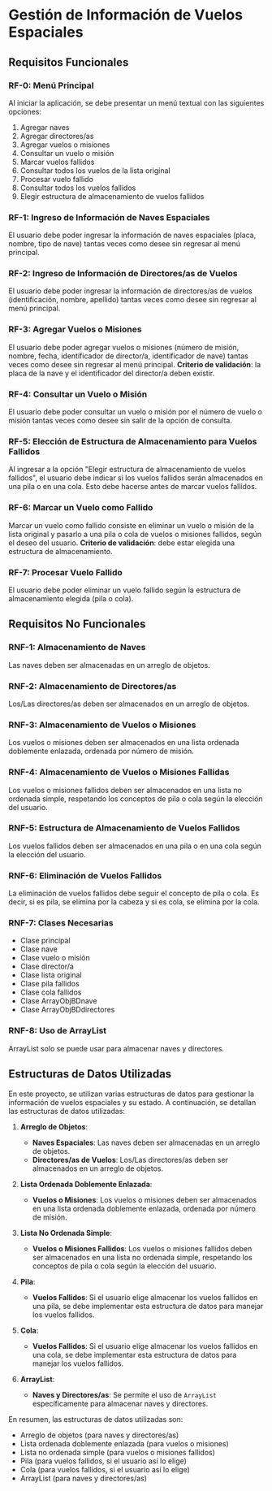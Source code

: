 # Gestión de Información de Vuelos Espaciales

## Requisitos Funcionales

### RF-0: Menú Principal

Al iniciar la aplicación, se debe presentar un menú textual con las siguientes opciones:

1. Agregar naves
2. Agregar directores/as
3. Agregar vuelos o misiones
4. Consultar un vuelo o misión
5. Marcar vuelos fallidos
6. Consultar todos los vuelos de la lista original
7. Procesar vuelo fallido
8. Consultar todos los vuelos fallidos
9. Elegir estructura de almacenamiento de vuelos fallidos

### RF-1: Ingreso de Información de Naves Espaciales

El usuario debe poder ingresar la información de naves espaciales (placa, nombre, tipo de nave) tantas veces como desee
sin regresar al menú principal.

### RF-2: Ingreso de Información de Directores/as de Vuelos

El usuario debe poder ingresar la información de directores/as de vuelos (identificación, nombre, apellido) tantas veces
como desee sin regresar al menú principal.

### RF-3: Agregar Vuelos o Misiones

El usuario debe poder agregar vuelos o misiones (número de misión, nombre, fecha, identificador de director/a,
identificador de nave) tantas veces como desee sin regresar al menú principal. **Criterio de validación**: la placa de
la nave y el identificador del director/a deben existir.

### RF-4: Consultar un Vuelo o Misión

El usuario debe poder consultar un vuelo o misión por el número de vuelo o misión tantas veces como desee sin salir de
la opción de consulta.

### RF-5: Elección de Estructura de Almacenamiento para Vuelos Fallidos

Al ingresar a la opción "Elegir estructura de almacenamiento de vuelos fallidos", el usuario debe indicar si los vuelos
fallidos serán almacenados en una pila o en una cola. Esto debe hacerse antes de marcar vuelos fallidos.

### RF-6: Marcar un Vuelo como Fallido

Marcar un vuelo como fallido consiste en eliminar un vuelo o misión de la lista original y pasarlo a una pila o cola de
vuelos o misiones fallidos, según el deseo del usuario. **Criterio de validación**: debe estar elegida una estructura de
almacenamiento.

### RF-7: Procesar Vuelo Fallido

El usuario debe poder eliminar un vuelo fallido según la estructura de almacenamiento elegida (pila o cola).

## Requisitos No Funcionales

### RNF-1: Almacenamiento de Naves

Las naves deben ser almacenadas en un arreglo de objetos.

### RNF-2: Almacenamiento de Directores/as

Los/Las directores/as deben ser almacenados en un arreglo de objetos.

### RNF-3: Almacenamiento de Vuelos o Misiones

Los vuelos o misiones deben ser almacenados en una lista ordenada doblemente enlazada, ordenada por número de misión.

### RNF-4: Almacenamiento de Vuelos o Misiones Fallidas

Los vuelos o misiones fallidos deben ser almacenados en una lista no ordenada simple, respetando los conceptos de pila o
cola según la elección del usuario.

### RNF-5: Estructura de Almacenamiento de Vuelos Fallidos

Los vuelos fallidos deben ser almacenados en una pila o en una cola según la elección del usuario.

### RNF-6: Eliminación de Vuelos Fallidos

La eliminación de vuelos fallidos debe seguir el concepto de pila o cola. Es decir, si es pila, se elimina por la cabeza
y si es cola, se elimina por la cola.

### RNF-7: Clases Necesarias

- Clase principal
- Clase nave
- Clase vuelo o misión
- Clase director/a
- Clase lista original
- Clase pila fallidos
- Clase cola fallidos
- Clase ArrayObjBDnave
- Clase ArrayObjBDdirectores

### RNF-8: Uso de ArrayList

ArrayList solo se puede usar para almacenar naves y directores.

## Estructuras de Datos Utilizadas

En este proyecto, se utilizan varias estructuras de datos para gestionar la información de vuelos espaciales y su
estado. A continuación, se detallan las estructuras de datos utilizadas:

1. **Arreglo de Objetos**:

    - **Naves Espaciales**: Las naves deben ser almacenadas en un arreglo de objetos.
    - **Directores/as de Vuelos**: Los/Las directores/as deben ser almacenados en un arreglo de objetos.

2. **Lista Ordenada Doblemente Enlazada**:

    - **Vuelos o Misiones**: Los vuelos o misiones deben ser almacenados en una lista ordenada doblemente enlazada,
      ordenada por número de misión.

3. **Lista No Ordenada Simple**:

    - **Vuelos o Misiones Fallidos**: Los vuelos o misiones fallidos deben ser almacenados en una lista no ordenada
      simple, respetando los conceptos de pila o cola según la elección del usuario.

4. **Pila**:

    - **Vuelos Fallidos**: Si el usuario elige almacenar los vuelos fallidos en una pila, se debe implementar esta
      estructura de datos para manejar los vuelos fallidos.

5. **Cola**:

    - **Vuelos Fallidos**: Si el usuario elige almacenar los vuelos fallidos en una cola, se debe implementar esta
      estructura de datos para manejar los vuelos fallidos.

6. **ArrayList**:
    - **Naves y Directores/as**: Se permite el uso de `ArrayList` específicamente para almacenar naves y directores.

En resumen, las estructuras de datos utilizadas son:

- Arreglo de objetos (para naves y directores/as)
- Lista ordenada doblemente enlazada (para vuelos o misiones)
- Lista no ordenada simple (para vuelos o misiones fallidos)
- Pila (para vuelos fallidos, si el usuario así lo elige)
- Cola (para vuelos fallidos, si el usuario así lo elige)
- ArrayList (para naves y directores/as)
